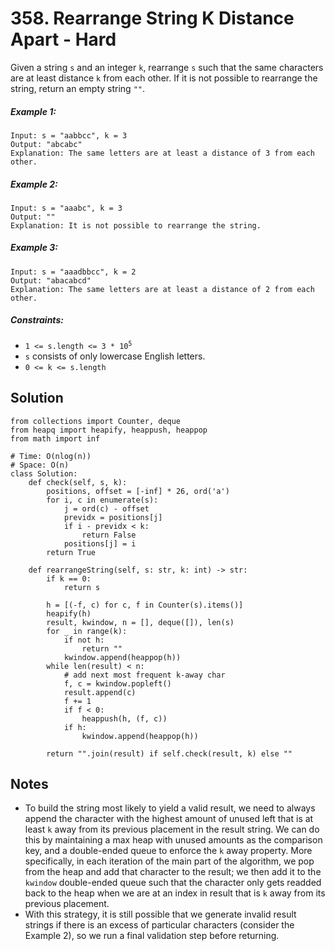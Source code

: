 # 358. Rearrange String K Distance Apart - Hard

Given a string `s` and an integer `k`, rearrange `s` such that the same characters are at least distance `k` from each other. If it is not possible to rearrange the string, return an empty string `""`.

##### Example 1:

```
Input: s = "aabbcc", k = 3
Output: "abcabc"
Explanation: The same letters are at least a distance of 3 from each other.
```

##### Example 2:

```
Input: s = "aaabc", k = 3
Output: ""
Explanation: It is not possible to rearrange the string.
```

##### Example 3:

```
Input: s = "aaadbbcc", k = 2
Output: "abacabcd"
Explanation: The same letters are at least a distance of 2 from each other.
```

##### Constraints:

- <code>1 <= s.length <= 3 * 10<sup>5</sup></code>
- `s` consists of only lowercase English letters.
- `0 <= k <= s.length`

## Solution

```
from collections import Counter, deque
from heapq import heapify, heappush, heappop
from math import inf

# Time: O(nlog(n))
# Space: O(n)
class Solution:
    def check(self, s, k):
        positions, offset = [-inf] * 26, ord('a')
        for i, c in enumerate(s):
            j = ord(c) - offset
            previdx = positions[j]
            if i - previdx < k:
                return False
            positions[j] = i
        return True

    def rearrangeString(self, s: str, k: int) -> str:
        if k == 0:
            return s

        h = [(-f, c) for c, f in Counter(s).items()]
        heapify(h)
        result, kwindow, n = [], deque([]), len(s)
        for _ in range(k):
            if not h:
                return ""
            kwindow.append(heappop(h))
        while len(result) < n:
            # add next most frequent k-away char
            f, c = kwindow.popleft()
            result.append(c)
            f += 1
            if f < 0:
                heappush(h, (f, c))
            if h:
                kwindow.append(heappop(h))

        return "".join(result) if self.check(result, k) else ""
```

## Notes
- To build the string most likely to yield a valid result, we need to always append the character with the highest amount of unused left that is at least `k` away from its previous placement in the result string. We can do this by maintaining a max heap with unused amounts as the comparison key, and a double-ended queue to enforce the `k` away property. More specifically, in each iteration of the main part of the algorithm, we pop from the heap and add that character to the result; we then add it to the `kwindow` double-ended queue such that the character only gets readded back to the heap when we are at an index in result that is `k` away from its previous placement.
- With this strategy, it is still possible that we generate invalid result strings if there is an excess of particular characters (consider the Example 2), so we run a final validation step before returning.